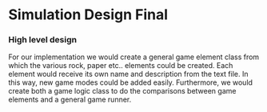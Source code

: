 # Simulation Design Final
### 

### High level design

For our implementation we would create a general game element class 
from which the various rock, paper etc.. elements could be created. Each
element would receive its own name and description from the text file. In 
this way, new game modes could be added easily. Furthermore, we would 
create both a game logic class to do the comparisons between game elements
and a general game runner. 



